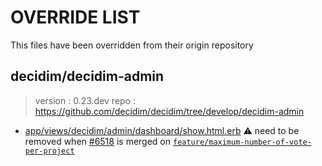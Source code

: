 # OVERRIDE LIST

This files have been overridden from their origin repository

## decidim/decidim-admin
> version : 0.23.dev
> repo : https://github.com/decidim/decidim/tree/develop/decidim-admin

- [app/views/decidim/admin/dashboard/show.html.erb](/app/views/decidim/admin/dashboard/show.html.erb)
  :warning: need to be removed when [#6518](https://github.com/decidim/decidim/pull/6518)
  is merged on [`feature/maximum-number-of-vote-per-project`](https://github.com/OpenSourcePolitics/decidim/tree/feature/maximum-number-of-vote-per-project)
